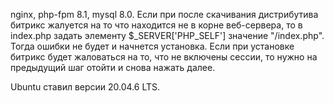 nginx, php-fpm 8.1, mysql 8.0. Если при после скачивания дистрибутива битрикс жалуется на то что находится не в корне веб-сервера, то в index.php задать элементу $_SERVER['PHP_SELF'] значение "/index.php". Тогда ошибки не будет и начнется установка. Если при установке битрикс будет жаловаться на то, что не включены сессии, то нужно на предыдущий шаг отойти и снова нажать далее.

Ubuntu ставил версии 20.04.6 LTS.